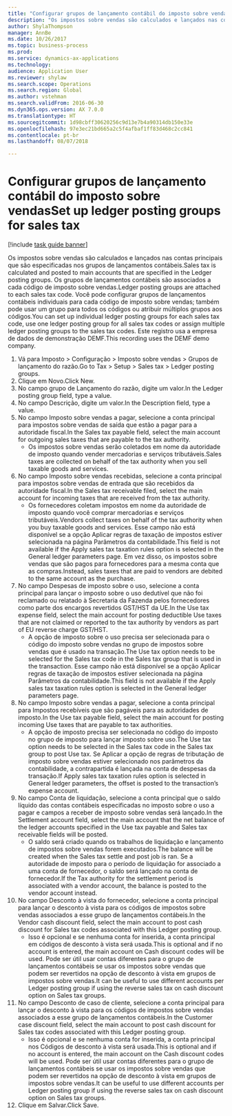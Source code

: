 ```yaml
--- 
title: "Configurar grupos de lançamento contábil do imposto sobre vendas"
description: "Os impostos sobre vendas são calculados e lançados nas contas principais que são especificadas nos grupos de lançamentos contábeis."
author: ShylaThompson
manager: AnnBe
ms.date: 10/26/2017
ms.topic: business-process
ms.prod: 
ms.service: dynamics-ax-applications
ms.technology: 
audience: Application User
ms.reviewer: shylaw
ms.search.scope: Operations
ms.search.region: Global
ms.author: vstehman
ms.search.validFrom: 2016-06-30
ms.dyn365.ops.version: AX 7.0.0
ms.translationtype: HT
ms.sourcegitcommit: 1d98cbff30620256c9d13e7b4a90314db150e33e
ms.openlocfilehash: 97e3ec21bd665a2c5f4afbaf1ff83d468c2cc841
ms.contentlocale: pt-br
ms.lasthandoff: 08/07/2018

---
```

# <a name="set-up-ledger-posting-groups-for-sales-tax"></a><span data-ttu-id="e76bf-103">Configurar grupos de lançamento contábil do imposto sobre vendas</span><span class="sxs-lookup"><span data-stu-id="e76bf-103">Set up ledger posting groups for sales tax</span></span>

[!include [task guide banner](../../includes/task-guide-banner.md)]

<span data-ttu-id="e76bf-104">Os impostos sobre vendas são calculados e lançados nas contas principais que são especificadas nos grupos de lançamentos contábeis.</span><span class="sxs-lookup"><span data-stu-id="e76bf-104">Sales tax is calculated and posted to main accounts that are specified in the Ledger posting groups.</span></span> <span data-ttu-id="e76bf-105">Os grupos de lançamentos contábeis são associados a cada código de imposto sobre vendas.</span><span class="sxs-lookup"><span data-stu-id="e76bf-105">Ledger posting groups are attached to each sales tax code.</span></span> <span data-ttu-id="e76bf-106">Você pode configurar grupos de lançamentos contábeis individuais para cada código de imposto sobre vendas; também pode usar um grupo para todos os códigos ou atribuir múltiplos grupos aos códigos.</span><span class="sxs-lookup"><span data-stu-id="e76bf-106">You can set up individual ledger posting groups for each sales tax code, use one ledger posting group for all sales tax codes or assign multiple ledger posting groups to the sales tax codes.</span></span> <span data-ttu-id="e76bf-107">Este registro usa a empresa de dados de demonstração DEMF.</span><span class="sxs-lookup"><span data-stu-id="e76bf-107">This recording uses the DEMF demo company.</span></span> 

1. <span data-ttu-id="e76bf-108">Vá para Imposto > Configuração > Imposto sobre vendas > Grupos de lançamento do razão.</span><span class="sxs-lookup"><span data-stu-id="e76bf-108">Go to Tax > Setup > Sales tax > Ledger posting groups.</span></span>
2. <span data-ttu-id="e76bf-109">Clique em Novo.</span><span class="sxs-lookup"><span data-stu-id="e76bf-109">Click New.</span></span>
3. <span data-ttu-id="e76bf-110">No campo grupo de Lançamento do razão, digite um valor.</span><span class="sxs-lookup"><span data-stu-id="e76bf-110">In the Ledger posting group field, type a value.</span></span>
4. <span data-ttu-id="e76bf-111">No campo Descrição, digite um valor.</span><span class="sxs-lookup"><span data-stu-id="e76bf-111">In the Description field, type a value.</span></span>
5. <span data-ttu-id="e76bf-112">No campo Imposto sobre vendas a pagar, selecione a conta principal para impostos sobre vendas de saída que estão a pagar para a autoridade fiscal.</span><span class="sxs-lookup"><span data-stu-id="e76bf-112">In the Sales tax payable field, select the main account for outgoing sales taxes that are payable to the tax authority.</span></span>
    * <span data-ttu-id="e76bf-113">Os impostos sobre vendas serão coletados em nome da autoridade de imposto quando vender mercadorias e serviços tributáveis.</span><span class="sxs-lookup"><span data-stu-id="e76bf-113">Sales taxes are collected on behalf of the tax authority when you sell taxable goods and services.</span></span>  
6. <span data-ttu-id="e76bf-114">No campo Imposto sobre vendas recebidas, selecione a conta principal para impostos sobre vendas de entrada que são recebidos da autoridade fiscal.</span><span class="sxs-lookup"><span data-stu-id="e76bf-114">In the Sales tax receivable filed, select the main account for incoming taxes that are received from the tax authority.</span></span>
    * <span data-ttu-id="e76bf-115">Os fornecedores coletam impostos em nome da autoridade de imposto quando você comprar mercadorias e serviços tributáveis.</span><span class="sxs-lookup"><span data-stu-id="e76bf-115">Vendors collect taxes on behalf of the tax authority when you buy taxable goods and services.</span></span> <span data-ttu-id="e76bf-116">Esse campo não está disponível se a opção Aplicar regras de taxação de impostos estiver selecionada na página Parâmetros da contabilidade.</span><span class="sxs-lookup"><span data-stu-id="e76bf-116">This field is not available if the Apply sales tax taxation rules option is selected in the General ledger parameters page.</span></span> <span data-ttu-id="e76bf-117">Em vez disso, os impostos sobre vendas que são pagos para fornecedores para a mesma conta que as compras.</span><span class="sxs-lookup"><span data-stu-id="e76bf-117">Instead, sales taxes that are paid to vendors are debited to the same account as the purchase.</span></span>   
7. <span data-ttu-id="e76bf-118">No campo Despesas de imposto sobre o uso, selecione a conta principal para lançar o imposto sobre o uso dedutível que não foi reclamado ou relatado à Secretaria da Fazenda pelos fornecedores como parte dos encargos revertidos GST/HST da UE.</span><span class="sxs-lookup"><span data-stu-id="e76bf-118">In the Use tax expense field, select the main account for posting deductible Use taxes that are not claimed or reported to the tax authority by vendors as part of EU reverse charge GST/HST.</span></span>
    * <span data-ttu-id="e76bf-119">A opção de imposto sobre o uso precisa ser selecionada para o código do imposto sobre vendas no grupo de impostos sobre vendas que é usado na transação.</span><span class="sxs-lookup"><span data-stu-id="e76bf-119">The Use tax option needs to be selected for the Sales tax code in the Sales tax group that is used in the transaction.</span></span>  <span data-ttu-id="e76bf-120">Esse campo não está disponível se a opção Aplicar regras de taxação de impostos estiver selecionada na página Parâmetros da contabilidade.</span><span class="sxs-lookup"><span data-stu-id="e76bf-120">This field is not available if the Apply sales tax taxation rules option is selected in the General ledger parameters page.</span></span>   
8. <span data-ttu-id="e76bf-121">No campo Imposto sobre vendas a pagar, selecione a conta principal para Impostos recebíveis que são pagáveis para as autoridades de imposto.</span><span class="sxs-lookup"><span data-stu-id="e76bf-121">In the Use tax payable field, select the main account for posting incoming Use taxes that are payable to tax authorities.</span></span>
    * <span data-ttu-id="e76bf-122">A opção de imposto precisa ser selecionada no código do imposto no grupo de imposto para lançar imposto sobre uso.</span><span class="sxs-lookup"><span data-stu-id="e76bf-122">The Use tax option needs to be selected in the Sales tax code in the Sales tax group to post Use tax.</span></span> <span data-ttu-id="e76bf-123">Se Aplicar a opção de regras de tributação de imposto sobre vendas estiver selecionado nos parâmetros da contabilidade, a contrapartida é lançada na conta de despesas da transação.</span><span class="sxs-lookup"><span data-stu-id="e76bf-123">If Apply sales tax taxation rules option is selected in General ledger parameters, the offset is posted to the transaction’s expense account.</span></span>   
9. <span data-ttu-id="e76bf-124">No campo Conta de liquidação, selecione a conta principal que o saldo líquido das contas contábeis especificadas no imposto sobre o uso a pagar e campos a receber de imposto sobre vendas será lançado.</span><span class="sxs-lookup"><span data-stu-id="e76bf-124">In the Settlement account field, select the main account  that the net balance of the ledger accounts specified in the Use tax payable and Sales tax receivable fields will be posted.</span></span>
    * <span data-ttu-id="e76bf-125">O saldo será criado quando os trabalhos de liquidação e lançamento de impostos sobre vendas forem executados.</span><span class="sxs-lookup"><span data-stu-id="e76bf-125">The balance will be created when the Sales tax settle and post job is ran.</span></span>  <span data-ttu-id="e76bf-126">Se a autoridade de imposto para o período de liquidação for associado a uma conta de fornecedor, o saldo será lançado na conta de fornecedor.</span><span class="sxs-lookup"><span data-stu-id="e76bf-126">If the Tax authority for the settlement period is associated with a vendor account, the balance is posted to the vendor account instead.</span></span>   
10. <span data-ttu-id="e76bf-127">No campo Desconto à vista do fornecedor, selecione a conta principal para lançar o desconto à vista para os códigos de impostos sobre vendas associados a esse grupo de lançamentos contábeis.</span><span class="sxs-lookup"><span data-stu-id="e76bf-127">In the Vendor cash discount field, select the main account to post cash discount for Sales tax codes associated with this Ledger posting group.</span></span>
    * <span data-ttu-id="e76bf-128">Isso é opcional e se nenhuma conta for inserida, a conta principal em códigos de desconto à vista será usada.</span><span class="sxs-lookup"><span data-stu-id="e76bf-128">This is optional and if no account is entered,  the main account on Cash discount codes will be used.</span></span> <span data-ttu-id="e76bf-129">Pode ser útil usar contas diferentes para o grupo de lançamentos contábeis se usar os impostos sobre vendas que podem ser revertidos na opção de desconto à vista em grupos de impostos sobre vendas.</span><span class="sxs-lookup"><span data-stu-id="e76bf-129">It can be useful to use different accounts per Ledger posting group if using the reverse sales tax on cash discount option on Sales tax groups.</span></span>  
11. <span data-ttu-id="e76bf-130">No campo Desconto de caso de cliente, selecione a conta principal para lançar o desconto à vista para os códigos de impostos sobre vendas associados a esse grupo de lançamentos contábeis.</span><span class="sxs-lookup"><span data-stu-id="e76bf-130">In the Customer case discount field, select the main account to post cash discount for Sales tax codes associated with this Ledger posting group.</span></span>
    * <span data-ttu-id="e76bf-131">Isso é opcional e se nenhuma conta for inserida, a conta principal nos Códigos de desconto à vista será usada.</span><span class="sxs-lookup"><span data-stu-id="e76bf-131">This is optional and if no account is entered, the main account on the Cash discount codes will be used.</span></span> <span data-ttu-id="e76bf-132">Pode ser útil usar contas diferentes para o grupo de lançamentos contábeis se usar os impostos sobre vendas que podem ser revertidos na opção de desconto à vista em grupos de impostos sobre vendas.</span><span class="sxs-lookup"><span data-stu-id="e76bf-132">It can be useful to use different accounts per Ledger posting group if using the reverse sales tax on cash discount option on Sales tax groups.</span></span>  
12. <span data-ttu-id="e76bf-133">Clique em Salvar.</span><span class="sxs-lookup"><span data-stu-id="e76bf-133">Click Save.</span></span>


